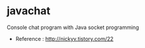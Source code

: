 # javachat
Console chat program with Java socket programming

- Reference : http://nickyv.tistory.com/22
